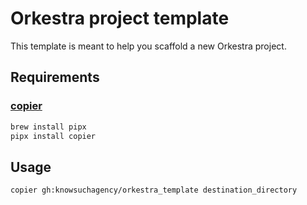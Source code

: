 
# Orkestra project template

This template is meant to help you scaffold a new Orkestra project.

## Requirements

### [copier][copier]

```bash
brew install pipx
pipx install copier
```

## Usage

```bash
copier gh:knowsuchagency/orkestra_template destination_directory
```


[copier]: https://copier.readthedocs.io/en/latest/
